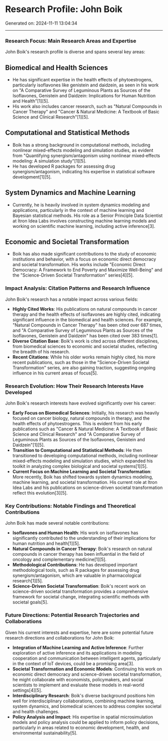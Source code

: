 # Research Profile: John Boik

Generated on: 2024-11-11 13:04:34

---

### Research Focus: Main Research Areas and Expertise

John Boik's research profile is diverse and spans several key areas:

## Biomedical and Health Sciences
- He has significant expertise in the health effects of phytoestrogens, particularly isoflavones like genistein and daidzein, as seen in his work on "A Comparative Survey of Leguminous Plants as Sources of the Isoflavones, Genistein and Daidzein: Implications for Human Nutrition and Health"[1][5].
- His work also includes cancer research, such as "Natural Compounds in Cancer Therapy" and "Cancer & Natural Medicine: A Textbook of Basic Science and Clinical Research"[1][5].

## Computational and Statistical Methods
- Boik has a strong background in computational methods, including nonlinear mixed-effects modeling and simulation studies, as evident from "Quantifying synergism/antagonism using nonlinear mixed‐effects modeling: A simulation study"[1][5].
- He has developed R packages for assessing drug synergism/antagonism, indicating his expertise in statistical software development[1][5].

## System Dynamics and Machine Learning
- Currently, he is heavily involved in system dynamics modeling and applications, particularly in the context of machine learning and Bayesian statistical methods. His role as a Senior Principle Data Scientist at Itron Idea Labs involves constructing machine learning models and working on scientific machine learning, including active inference[3].

## Economic and Societal Transformation
- Boik has also made significant contributions to the study of economic institutions and behavior, with a focus on economic direct democracy and societal transformation. His works include "Economic Direct Democracy: A Framework to End Poverty and Maximize Well-Being" and the "Science-Driven Societal Transformation" series[4][5].

### Impact Analysis: Citation Patterns and Research Influence

John Boik's research has a notable impact across various fields:

- **Highly Cited Works**: His publications on natural compounds in cancer therapy and the health effects of isoflavones are highly cited, indicating significant influence in the biomedical and health sciences. For example, "Natural Compounds in Cancer Therapy" has been cited over 687 times, and "A Comparative Survey of Leguminous Plants as Sources of the Isoflavones, Genistein and Daidzein" has been cited over 383 times[1].
- **Diverse Citation Base**: Boik's work is cited across different disciplines, from biomedical sciences to economic and societal studies, reflecting the breadth of his research.
- **Recent Citations**: While his older works remain highly cited, his more recent publications, such as those in the "Science-Driven Societal Transformation" series, are also gaining traction, suggesting ongoing influence in his current areas of focus[5].

### Research Evolution: How Their Research Interests Have Developed

John Boik's research interests have evolved significantly over his career:

- **Early Focus on Biomedical Sciences**: Initially, his research was heavily focused on cancer biology, natural compounds in therapy, and the health effects of phytoestrogens. This is evident from his early publications such as "Cancer & Natural Medicine: A Textbook of Basic Science and Clinical Research" and "A Comparative Survey of Leguminous Plants as Sources of the Isoflavones, Genistein and Daidzein"[1][5].
- **Transition to Computational and Statistical Methods**: He then transitioned to developing computational methods, including nonlinear mixed-effects modeling and simulation studies, which expanded his toolkit in analyzing complex biological and societal systems[1][5].
- **Current Focus on Machine Learning and Societal Transformation**: More recently, Boik has shifted towards system dynamics modeling, machine learning, and societal transformation. His current role at Itron Idea Labs and his publications on science-driven societal transformation reflect this evolution[3][5].

### Key Contributions: Notable Findings and Theoretical Contributions

John Boik has made several notable contributions:

- **Isoflavones and Human Health**: His work on isoflavones has significantly contributed to the understanding of their implications for human nutrition and health[1][5].
- **Natural Compounds in Cancer Therapy**: Boik's research on natural compounds in cancer therapy has been influential in the field of oncology and complementary medicine[1][5].
- **Methodological Contributions**: He has developed important methodological tools, such as R packages for assessing drug synergism/antagonism, which are valuable in pharmacological research[1][5].
- **Science-Driven Societal Transformation**: Boik's recent work on science-driven societal transformation provides a comprehensive framework for societal change, integrating scientific methods with societal goals[5].

### Future Directions: Potential Research Trajectories and Collaborations

Given his current interests and expertise, here are some potential future research directions and collaborations for John Boik:

- **Integration of Machine Learning and Active Inference**: Further exploration of active inference and its applications in modeling cooperation and communication between intelligent agents, particularly in the context of IoT devices, could be a promising area[3].
- **Societal Transformation and Economic Models**: Continuing his work on economic direct democracy and science-driven societal transformation, he might collaborate with economists, policymakers, and social scientists to implement and evaluate these models in real-world settings[4][5].
- **Interdisciplinary Research**: Boik's diverse background positions him well for interdisciplinary collaborations, combining machine learning, system dynamics, and biomedical sciences to address complex societal and health challenges.
- **Policy Analysis and Impact**: His expertise in spatial microsimulation models and policy analysis could be applied to inform policy decisions, particularly in areas related to economic development, health, and environmental sustainability[5].